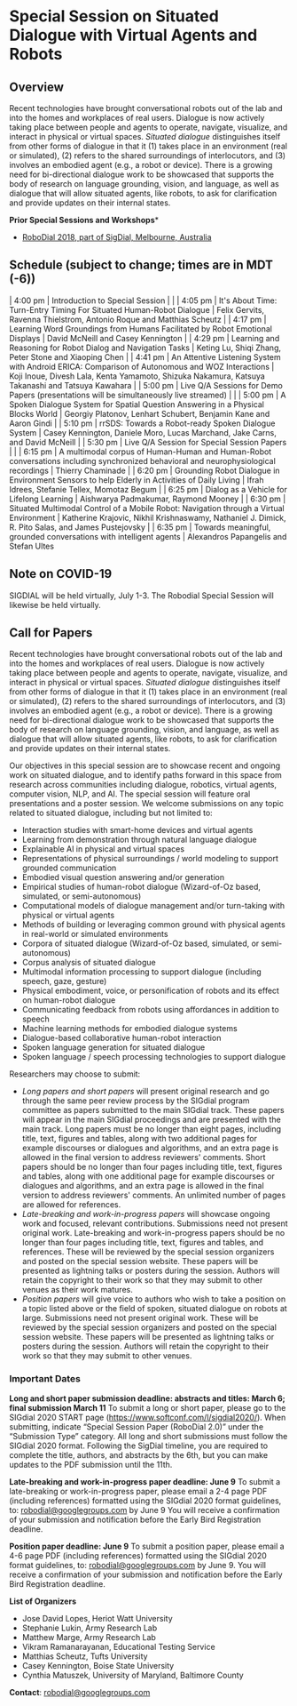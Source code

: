 # Special Session on Situated Dialogue with Virtual Agents and Robots

## Overview

Recent technologies have brought conversational robots out of the lab and into the homes and workplaces of real users. Dialogue is now actively taking place between people and agents to operate, navigate, visualize, and interact in physical or virtual spaces. *Situated dialogue* distinguishes itself from other forms of dialogue in that it (1) takes place in an environment (real or simulated), (2) refers to the shared surroundings of interlocutors, and (3) involves an embodied agent (e.g., a robot or device). There is a growing need for bi-directional dialogue work to be showcased that supports the body of research on language grounding, vision, and language, as well as dialogue that will allow situated agents, like robots, to ask for clarification and provide updates on their internal states.

**Prior Special Sessions and Workshops***

- [RoboDial 2018, part of SigDial, Melbourne, Australia](robodial2018.md)

## Schedule (subject to change; times are in MDT (-6))

| 4:00 pm  | Introduction to Special Session                                                                                                      |              |
| 4:05 pm  | It's About Time: Turn-Entry Timing For Situated Human-Robot Dialogue                                                                 | Felix Gervits, Ravenna Thielstrom, Antonio Roque and Matthias Scheutz                              |
| 4:17 pm  | Learning Word Groundings from Humans Facilitated by Robot Emotional Displays                                                         | David McNeill and Casey Kennington                                                                 |
| 4:29 pm  | Learning and Reasoning for Robot Dialog and Navigation Tasks                                                                         | Keting Lu, Shiqi Zhang, Peter Stone and Xiaoping Chen                                              |
| 4:41 pm  | An Attentive Listening System with Android ERICA: Comparison of Autonomous and WOZ Interactions                                      | Koji Inoue, Divesh Lala, Kenta Yamamoto, Shizuka Nakamura, Katsuya Takanashi and Tatsuya Kawahara  |
| 5:00 pm  | Live Q/A Sessions for Demo Papers (presentations will be simultaneously live streamed)                                               |                                                                                                    |
| 5:00 pm  | A Spoken Dialogue System for Spatial Question Answering in a Physical Blocks World                                                   | Georgiy Platonov, Lenhart Schubert, Benjamin Kane and Aaron Gindi                                  |
| 5:10 pm  | rrSDS: Towards a Robot-ready Spoken Dialogue System                                                                                  | Casey Kennington, Daniele Moro, Lucas Marchand, Jake Carns, and David McNeill                      |
| 5:30 pm  | Live Q/A Session for Special Session Papers                                                                                          |                                                                                                    |
| 6:15 pm  | A multimodal corpus of Human-Human and Human-Robot conversations including synchronized behavioral and neurophysiological recordings | Thierry Chaminade                                                                                  |
| 6:20 pm  | Grounding Robot Dialogue in Environment Sensors to help Elderly in Activities of Daily Living                                        | Ifrah Idrees, Stefanie Tellex, Momotaz Begum                                                       |
| 6:25 pm  | Dialog as a Vehicle for Lifelong Learning                                                                                            | Aishwarya Padmakumar, Raymond Mooney                                                               |
| 6:30 pm  | Situated Multimodal Control of a Mobile Robot: Navigation through a Virtual Environment                                              | Katherine Krajovic, Nikhil Krishnaswamy, Nathaniel J. Dimick, R. Pito Salas, and James Pustejovsky |
| 6:35 pm  | Towards meaningful, grounded conversations with intelligent agents                                                                   | Alexandros Papangelis and Stefan Ultes

## Note on COVID-19

SIGDIAL will be held virtually, July 1-3. The Robodial Special Session will likewise be held virtually.

## Call for Papers

Recent technologies have brought conversational robots out of the lab and into the homes and workplaces of real users. Dialogue is now actively taking place between people and agents to operate, navigate, visualize, and interact in physical or virtual spaces. *Situated dialogue* distinguishes itself from other forms of dialogue in that it (1) takes place in an environment (real or simulated), (2) refers to the shared surroundings of interlocutors, and (3) involves an embodied agent (e.g., a robot or device). There is a growing need for bi-directional dialogue work to be showcased that supports the body of research on language grounding, vision, and language, as well as dialogue that will allow situated agents, like robots, to ask for clarification and provide updates on their internal states.

Our objectives in this special session are to showcase recent and ongoing work on situated dialogue, and to identify paths forward in this space from research across communities including dialogue, robotics, virtual agents, computer vision, NLP, and AI. The special session will feature oral presentations and a poster session. We welcome submissions on any topic related to situated dialogue, including but not limited to:

- Interaction studies with smart-home devices and virtual agents
- Learning from demonstration through natural language dialogue
- Explainable AI in physical and virtual spaces
- Representations of physical surroundings / world modeling to support grounded communication
- Embodied visual question answering and/or generation
- Empirical studies of human-robot dialogue (Wizard-of-Oz based, simulated, or semi-autonomous)
- Computational models of dialogue management and/or turn-taking with physical or virtual agents
- Methods of building or leveraging common ground with physical agents in real-world or simulated environments
- Corpora of situated dialogue (Wizard-of-Oz based, simulated, or semi-autonomous)
- Corpus analysis of situated dialogue
- Multimodal information processing to support dialogue (including speech, gaze, gesture)
- Physical embodiment, voice, or personification of robots and its effect on human-robot dialogue
- Communicating feedback from robots using affordances in addition to speech
- Machine learning methods for embodied dialogue systems
- Dialogue-based collaborative human-robot interaction
- Spoken language generation for situated dialogue
- Spoken language / speech processing technologies to support dialogue

Researchers may choose to submit:

- *Long papers and short papers* will present original research and go through the same peer review process by the SIGdial program committee as papers submitted to the main SIGdial track. These papers will appear in the main SIGdial proceedings and are presented with the main track. Long papers must be no longer than eight pages, including title, text, figures and tables, along with two additional pages for example discourses or dialogues and algorithms, and an extra page is allowed in the final version to address reviewers' comments. Short papers should be no longer than four pages including title, text, figures and tables, along with one additional page for example discourses or dialogues and algorithms, and an extra page is allowed in the final version to address reviewers' comments. An unlimited number of pages are allowed for references. 
- *Late-breaking and work-in-progress papers* will showcase ongoing work and focused, relevant contributions. Submissions need not present original work. Late-breaking and work-in-progress papers should be no longer than four pages including title, text, figures and tables, and references. These will be reviewed by the special session organizers and posted on the special session website. These papers will be presented as lightning talks or posters during the session. Authors will retain the copyright to their work so that they may submit to other venues as their work matures.
- *Position papers* will give voice to authors who wish to take a position on a topic listed above or the field of spoken, situated dialogue on robots at large. Submissions need not present original work. These will be reviewed by the special session organizers and posted on the special session website.  These papers will be presented as lightning talks or posters during the session. Authors will retain the copyright to their work so that they may submit to other venues.


### Important Dates

**Long and short paper submission deadline: abstracts and titles: March 6; final submission March 11**
To submit a long or short paper, please go to the SIGdial 2020 START page (https://www.softconf.com/l/sigdial2020/). When submitting, indicate “Special Session Paper (RoboDial 2.0)” under the “Submission Type” category. All long and short submissions must follow the SIGdial 2020 format. Following the SigDial timeline, you are required to complete the title, authors, and abstracts by the 6th, but you can make updates to the PDF submission until the 11th. 

**Late-breaking and work-in-progress paper deadline: June 9** 
To submit a late-breaking or work-in-progress paper, please email a 2-4 page PDF (including references) formatted using the SIGdial 2020 format guidelines, to: robodial@googlegroups.com by June 9 You will receive a confirmation of your submission and notification before the Early Bird Registration deadline. 

**Position paper deadline: June 9** 
To submit a position paper, please email a 4-6 page PDF (including references) formatted using the SIGdial 2020 format guidelines, to: robodial@googlegroups.com by June 9. You will receive a confirmation of your submission and notification before the Early Bird Registration deadline. 

**List of Organizers**
- Jose David Lopes, Heriot Watt University
- Stephanie Lukin, Army Research Lab
- Matthew Marge, Army Research Lab
- Vikram Ramanarayanan, Educational Testing Service
- Matthias Scheutz, Tufts University
- Casey Kennington, Boise State University
- Cynthia Matuszek, University of Maryland, Baltimore County

**Contact**: robodial@googlegroups.com

  
